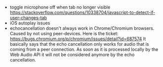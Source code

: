 - toggle microphone off when tab no longer visible https://stackoverflow.com/questions/10338704/javascript-to-detect-if-user-changes-tab
- iOS autoplay issues
- echocancellation doesn't always work in Chrome/Chromium browsers. Caused by not using peer-devices. Here is the ticket: https://bugs.chromium.org/p/chromium/issues/detail?id=687574 It basically says that the echo cancellation only works for audio that is coming from a peer connection. As soon as it is processed locally by the Web Audio API it will not be considered anymore by the echo cancellation.
